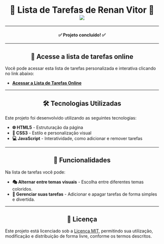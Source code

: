 <h1 align="center">📝 Lista de Tarefas de Renan Vitor 📝 <br> <img src="https://img.shields.io/badge/Status-Concluído-green"></h1>

---

<h4 align="center">✅ Projeto concluído! ✅</h4>

---

<h2 align="center">🚀 Acesse a lista de tarefas online</h2>

Você pode acessar esta lista de tarefas personalizada e interativa clicando no link abaixo:

- [**Acessar a Lista de Tarefas Online**](https://lista-tarefas-kappa.vercel.app/)

---

<h2 align="center">🛠️ Tecnologias Utilizadas</h2>

Este projeto foi desenvolvido utilizando as seguintes tecnologias:

- **🌐 HTML5** - Estruturação da página
- **🎨 CSS3** - Estilo e personalização visual
- **💻 JavaScript** - Interatividade, como adicionar e remover tarefas

---

<h2 align="center">🧮 Funcionalidades</h2>

Na lista de tarefas você pode:

- **🎭 Alternar entre temas visuais** - Escolha entre diferentes temas coloridos.
- **📲 Gerenciar suas tarefas** - Adicionar e apagar tarefas de forma simples e divertida.

---

<h2 align="center">📄 Licença</h2>

Este projeto está licenciado sob a [Licença MIT](LICENSE), permitindo sua utilização, modificação e distribuição de forma livre, conforme os termos descritos.
